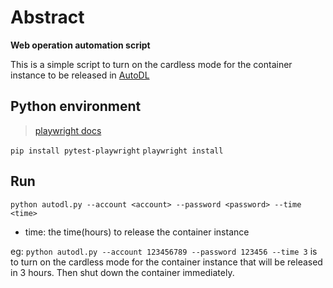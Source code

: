# Abstract
**Web operation automation script**

This is a simple script to turn on the cardless mode for the container instance to be released in [AutoDL](https://www.autodl.com)

## Python environment

> [playwright docs](https://playwright.dev/python/docs/intro)

`pip install pytest-playwright`
`playwright install`

## Run

`python autodl.py --account <account> --password <password> --time <time>`
- time: the time(hours) to release the container instance

eg: `python autodl.py --account 123456789 --password 123456 --time 3` is to turn on the cardless mode for the container instance that will be released in 3 hours. Then shut down the container immediately.
